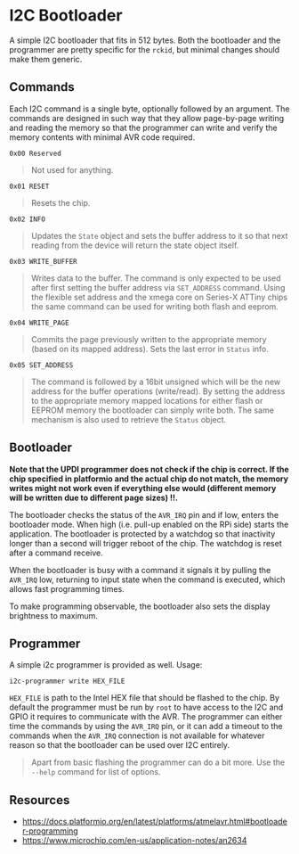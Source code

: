 # I2C Bootloader

A simple I2C bootloader that fits in 512 bytes. Both the bootloader and the programmer are pretty specific for the `rckid`, but minimal changes should make them generic. 

## Commands

Each I2C command is a single byte, optionally followed by an argument. The commands are designed in such way that they allow page-by-page writing and reading the memory so that the programmer can write and verify the memory contents with minimal AVR code required. 

`0x00 Reserved`

> Not used for anything. 

`0x01 RESET`

> Resets the chip.

`0x02 INFO`

> Updates the `State` object and sets the buffer address to it so that next reading from the device will return the state object itself. 

`0x03 WRITE_BUFFER`

> Writes data to the buffer. The command is only expected to be used after first setting the buffer address via `SET_ADDRESS` command. Using the flexible set address and the xmega core on Series-X ATTiny chips the same command can be used for writing both flash and eeprom. 

`0x04 WRITE_PAGE`

> Commits the page previously written to the appropriate memory (based on its mapped address). Sets the last error in `Status` info. 

`0x05 SET_ADDRESS`

> The command is followed by a 16bit unsigned which will be the new address for the buffer operations (write/read). By setting the address to the appropriate memory mapped locations for either flash or EEPROM memory the bootloader can simply write both. The same mechanism is also used to retrieve the `Status` object. 

## Bootloader

__Note that the UPDI programmer does not check if the chip is correct. If the chip specified in platformio and the actual chip do not match, the memory writes might not work even if everything else would (different memory will be written due to different page sizes) !!.__ 

The bootloader checks the status of the `AVR_IRQ` pin and if low, enters the bootloader mode. When high (i.e. pull-up enabled on the RPi side) starts the application. The bootloader is protected by a watchdog so that inactivity longer than a second will trigger reboot of the chip. The watchdog is reset after a command receive. 

When the bootloader is busy with a command it signals it by pulling the `AVR_IRQ` low, returning to input state when the command is executed, which allows fast programming times. 

To make programming observable, the bootloader also sets the display brightness to maximum. 

## Programmer

A simple i2c programmer is provided as well. Usage:

    i2c-programmer write HEX_FILE

`HEX_FILE` is path to the Intel HEX file that should be flashed to the chip. By default the programmer must be run by `root` to have access to the I2C and GPIO it requires to communicate with the AVR. The programmer can either time the commands by using the `AVR_IRQ` pin, or it can add a timeout to the commands when the `AVR_IRQ` connection is not available for whatever reason so that the bootloader can be used over I2C entirely. 

> Apart from basic flashing the programmer can do a bit more. Use the `--help` command for list of options. 

## Resources

- https://docs.platformio.org/en/latest/platforms/atmelavr.html#bootloader-programming
- https://www.microchip.com/en-us/application-notes/an2634
